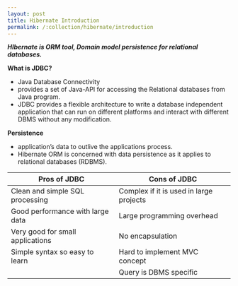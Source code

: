 ```yaml
---
layout: post
title: Hibernate Introduction
permalink: /:collection/hibernate/introduction
---
```


***HIbernate is ORM tool, Domain model persistence for relational databases.***

**What is JDBC?**
-	Java Database Connectivity
-	provides a set of Java-API for accessing the Relational databases from Java program. 
-	JDBC provides a flexible architecture to write a database independent application that can run on different platforms and interact with different DBMS without any modification.

**Persistence**
- application’s data to outlive the applications process.
- Hibernate ORM is concerned with data persistence as it applies to relational databases (RDBMS).

|Pros of JDBC                       |Cons of JDBC                           |
|---                                |---                                    |
|Clean and simple SQL processing    |Complex if it is used in large projects|
|Good performance with large data   |Large programming overhead             |
|Very good for small applications   |No encapsulation                       |
|Simple syntax so easy to learn     |Hard to implement MVC concept          |
|                                   |Query is DBMS specific                 |
